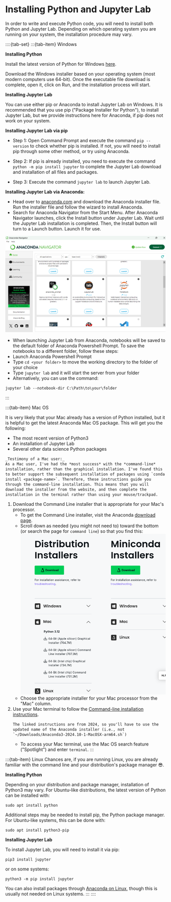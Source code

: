 # Installing Python and Jupyter Lab

In order to write and execute Python code, you will need to install both Python and Jupyter Lab. Depending on which operating system you are running on your system, the installation procedure may vary.

::::{tab-set}
:::{tab-item} Windows

**Installing Python**

Install the latest version of Python for Windows [here](https://www.python.org/downloads/windows/).

Download the Windows installer based on your operating system (most modern computers use 64-bit). Once the executable file download is complete, open it, click on Run, and the installation process will start.

**Installing Jupyter Lab**

You can use either pip or Anaconda to install Jupyter Lab on Windows. It is recommended that you use pip ("Package Installer for Python"), to install Jupyter Lab, but we provide instructions here for Anaconda, if pip does not work on your system.

**Installing Jupyter Lab via pip**

* Step 1: Open Command Prompt and execute the command  ```pip --version```  to check whether pip is installed. If not, you will need to install pip through some other method, or try using Anaconda.

* Step 2: If pip is already installed, you need to execute the command  ```python -m pip install jupyter``` to complete the Jupyter Lab download and installation of all files and packages.

* Step 3: Execute the command  ```jupyter lab```  to launch Jupyter Lab.

**Installing Jupyter Lab via Anaconda:**

* Head over to [anaconda.com](https://www.anaconda.com/download#windows) and download the Anaconda installer file. Run the installer file and follow the wizard to install Anaconda.
* Search for Anaconda Navigator from the Start Menu. After Anaconda Navigator launches, click the Install button under Jupyter Lab. Wait until the Jupyter Lab installation is completed. Then, the Install button will turn to a Launch button. Launch it for use.

![](anaconda_2025.png)

* When launching Jupyter Lab from Anaconda, notebooks will be saved to the default folder of Anaconda Powershell Prompt. To save the notebooks to a different folder, follow these steps:
* Launch Anaconda Powershell Prompt
* Type  ```cd <your folder>```  to move the working directory to the folder of your choice
* Type  ```jupyter lab```  and it will start the server from your folder
* Alternatively, you can use the command:

```
jupyter lab --notebook-dir C:\Path\to\your\folder
```

:::

:::{tab-item} Mac OS

It is very likely that your Mac already has a version of Python installed, but it is helpful to get the latest Anaconda Mac OS package. This will get you the following:
* The most recent version of Python3
* An installation of Jupyter Lab
* Several other data science Python packages

```{tip}
_Testimony of a Mac user:_
As a Mac user, I've had the *most success* with the *command-line* installation, rather than the graphical installation. I've found this to better support the subsequent installation of packages using `conda install <package-name>`. Therefore, these instructions guide you through the command-line installation. This means that you will download the installer from the website, and then complete the installation in the terminal rather than using your mouse/trackpad.
```

1. Download the Command Line installer that is appropriate for your Mac's processor.
   * To get the Command Line installer, visit the Anaconda [download page](https://www.anaconda.com/download#downloads).
   * Scroll down as needed (you might not need to) toward the bottom (or search the page for `command line`) so that you find this:
   ![](mac_os_anaconda_2025.png)
   * Choose the appropriate installer for your Mac processor from the "Mac" column.
2. Use your Mac terminal to follow the [Command-line installation instructions](https://www.anaconda.com/docs/getting-started/anaconda/install#mac-os-command-line-installer).
   ```{note}
   The linked instructions are from 2024, so you'll have to use the updated name of the Anaconda installer (i.e., not `~/Downloads/Anaconda3-2024.10-1-MacOSX-arm64.sh`)
   ```
   * To access your Mac terminal, use the Mac OS search feature ("Spotlight") and enter `terminal`.
:::

:::{tab-item} Linux
Chances are, if you are running Linux, you are already familiar with the command line and your distribution's package manager 😎.

**Installing Python**

Depending on your distribution and package manager, installation of Python3 may vary. For Ubuntu-like distributions, the latest version of Python can be installed with:

```
sudo apt install python
```

Additional steps may be needed to install pip, the Python package manager. For Ubuntu-like systems, this can be done with:

```
sudo apt install python3-pip
```

**Installing Jupyter Lab**

To install Jupyter Lab, you will need to install it via pip:

```
pip3 install jupyter
```

or on some systems:

```
python3 -m pip install jupyter
```

You can also install packages through [Anaconda on Linux](https://docs.anaconda.com/free/anaconda/install/linux/), though this is usually not needed on Linux systems.
:::
::::
